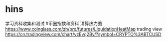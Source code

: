 # hins
学习资料收集和测试
#币圈指数和资料
清算热力图
https://www.coinglass.com/zh/pro/futures/LiquidationHeatMap
trading view
https://cn.tradingview.com/chart/vzEvq2Bv/?symbol=CRYPTO%3ABTCUSD
